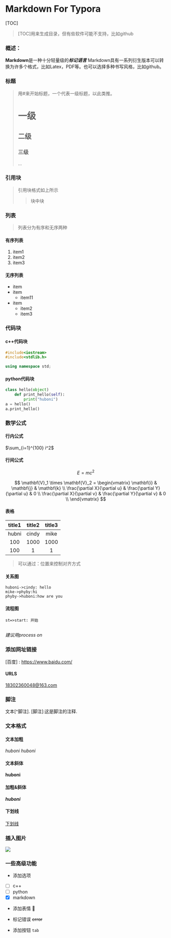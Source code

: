 # Markdown For Typora

[TOC]
>[TOC]用来生成目录，但有些软件可能不支持，比如github

### 概述：
**Markdown**是一种十分轻量级的***标记语言*** Markdown具有一系列衍生版本可以转换为许多个格式，比如Latex，PDF等。也可以选择多种书写风格，比如github。
### 标题
>用#来开始标题，一个代表一级标题，以此类推。
> # 一级
> ## 二级
> ### 三级
> ...

### 引用块
> 引用块格式如上所示
>  >块中块
>  >

### 列表
> 列表分为有序和无序两种

#### 有序列表
1. item1
2. item2
3. item3
#### 无序列表
+ item
+ item 
  + item11
+ item
  + item2
  + item3
### 代码块
#### c++代码块
``` c++
#include<iostream>
#include<stdlib.h>

using namespace std;
```
#### python代码块
```python
class hello(object)
	def print_hello(self):
        print("huboni")
a = hello()
a.print_hello()
```
### 数学公式
#### 行内公式
$\sum_{i=1}^{100} i^2$
#### 行间公式
$$
E=mc^2
$$

$$
\mathbf{V}_1 \times \mathbf{V}_2 =  \begin{vmatrix} 
\mathbf{i} & \mathbf{j} & \mathbf{k} \\
\frac{\partial X}{\partial u} &  \frac{\partial Y}{\partial u} & 0 \\
\frac{\partial X}{\partial v} &  \frac{\partial Y}{\partial v} & 0 \\
\end{vmatrix}
$$
#### 表格

| title1 | title2 | title3 |
| :------: | :------: | :------: |
| hubni  | cindy  | mike   |
| 100    | 1000   | 1000   |
| 100    | 1      | 1      |
> 可以通过：位置来控制对齐方式

#### 关系图
``` sequence
huboni->cindy: hello
mike->phyby:hi
phyby->huboni:how are you
```
#### 流程图
``` flow 
st=>start: 开始


```

*建议用process on*
### 添加网址链接
[百度] :  https://www.baidu.com/
#### URLS
<18302360048@163.com>
### 脚注
文本[^脚注].
[脚注]:这是脚注的注释.
### 文本格式
#### 文本加粗
*huboni*
_huboni_
#### 文本斜体
**huboni**
#### 加粗&斜体
***huboni***
#### 下划线
<u>下划线</u>
###  插入图片
![](/home/huboni/Pictures/01.jpeg)
### 一些高级功能
+ 添加选项
- [ ] c++
- [ ] python
- [x] markdown
+ 添加表情
  :car:

+ 标记错误
  ~~error~~

+ 添加按钮
  `tab`

  